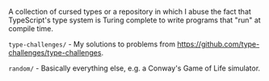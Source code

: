 A collection of cursed types or a repository in which I abuse the fact that TypeScript's type system is Turing complete to write programs that "run" at compile time.

`type-challenges/` - My solutions to problems from https://github.com/type-challenges/type-challenges.

`random/` - Basically everything else, e.g. a Conway's Game of Life simulator.
